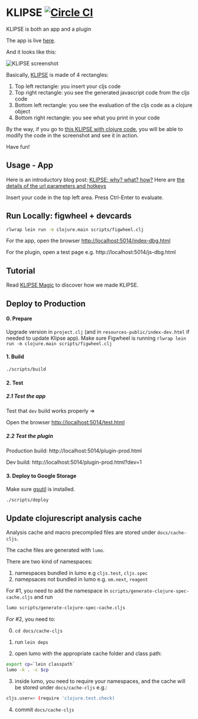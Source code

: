 # KLIPSE [![Circle CI](https://circleci.com/gh/viebel/klipse/tree/master.svg?style=svg)](https://circleci.com/gh/viebel/klipse/tree/master)

KLIPSE is both an app and a plugin


The app is live [here](http://app.klipse.tech).

And it looks like this:


![KLIPSE screenshot](https://cloud.githubusercontent.com/assets/11784820/23673439/fde9c7da-037a-11e7-889e-6c3e7ea6394d.png "KLIPSE screenshot")

Basically, [KLIPSE](http://app.klipse.tech) is made of 4 rectangles:

1. Top left rectangle: you insert your cljs code
2. Top right rectangle: you see the generated javascript code from the cljs code
3. Bottom left rectangle: you see the evaluation of the cljs code as a clojure object
4. Bottom right rectangle: you see what you print in your code

By the way, if you go to [this KLIPSE with clojure code](http://app.klipse.tech/?cljs_in=(ns%20my.args%0A%20%20(%3Arequire%20%5Bclojure.string%20%3Aas%20string%5D))%0A%0A(defn%20hello-world%20%5B%26%20%7B%3Akeys%20%5Blanguage%20upper-case%3F%5D%20%0A%20%20%20%20%20%20%20%20%20%20%20%20%20%20%20%20%20%20%20%20%20%20%3Aor%20%7Blanguage%20%3Aen%0A%20%20%20%20%20%20%20%20%20%20%20%20%20%20%20%20%20%20%20%20%20%20%20%20%20%20%20upper-case%3F%20false%7D%7D%5D%0A%0A%20%20(let%20%5Bgreeting%20(case%20language%0A%20%20%20%20%20%20%20%20%20%20%20%20%20%20%20%20%20%20%20%3Afr%20%22bonjour%20monde%22%0A%20%20%20%20%20%20%20%20%20%20%20%20%20%20%20%20%20%20%20%3Aen%20%22hello%20world%22)%5D%0A%20%20%20%20(if%20upper-case%3F%0A%20%20%20%20%20%20(string%2Fupper-case%20greeting)%0A%20%20%20%20%20%20greeting)))%0A%0A%0A%5B%0A%20%20(hello-world)%0A%20%20(hello-world%20%3Alanguage%20%3Afr)%0A%20%20(hello-world%20%3Aupper-case%3F%20true)%0A%20%20%5D%0A), you will be able to modify the code in the screenshot and see it in action.

Have fun!

## Usage - App

Here is an introductory blog post: [KLIPSE: why? what? how?](http://raphaelboukara.github.io/clojure/2016/03/17/klipse.html)
Here are [the details of the url parameters and hotkeys](http://blog.klipse.tech/clojure/2016/03/27/klipse-manual.html)

Insert your code in the top left area.
Press Ctrl-Enter to evaluate.


## Run Locally: figwheel + devcards

```bash
rlwrap lein run -m clojure.main scripts/figwheel.clj
```

For the app, open the browser [http://localhost:5014/index-dbg.html](http://localhost:5014/index-dbg.html)

For the plugin, open a test page e.g. http://localhost:5014/js-dbg.html

 
## Tutorial

Read [KLIPSE Magic](https://github.com/viebel/klipse/blob/master/tutorial.md) to discover how we made KLIPSE.

## Deploy to Production

#### 0. Prepare

Upgrade version in `project.clj` (and in `resources-public/index-dev.html` if needed to update Klipse app).
Make sure Figwheel is running `rlwrap lein run -m clojure.main scripts/figwheel.clj`


#### 1. Build

```bash
./scripts/build
```
#### 2. Test 

##### 2.1 Test the app

Test that `dev` build works properly => 

Open the browser [http://localhost:5014/test.html](http://localhost:5014/test.html)

##### 2.2 Test the plugin

Production build: http://localhost:5014/plugin-prod.html

Dev build: http://localhost:5014/plugin-prod.html?dev=1

 

#### 3. Deploy to Google Storage

Make sure [gsutil](https://cloud.google.com/storage/docs/gsutil_install) is installed.

```bash
./scripts/deploy
```

## Update clojurescript analysis cache

Analysis cache and macro precompiled files are stored under `docs/cache-cljs`.

The cache files are generated with `lumo`.

There are two kind of namespaces:

1. namespaces bundled in lumo e.g `cljs.test`, `cljs.spec`
2. namepsaces not bundled in lumo e.g. `om.next`, `reagent`

For #1, you need to add the namespace in `scripts/generate-clojure-spec-cache.cljs` and run

```bash
lumo scripts/generate-clojure-spec-cache.cljs

```

For #2, you need to:

0. `cd docs/cache-cljs`

1. run `lein deps`

2. open lumo with the appropriate cache folder and class path:

```bash
export cp=`lein classpath`
lumo -k . -c $cp
```

3. inside lumo, you need to require your namespaces, and the cache will be stored under `docs/cache-cljs` e.g.:

```bash
cljs.user=> (require 'clojure.test.check)
```

4. commit `docs/cache-cljs`
